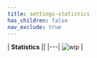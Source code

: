 ```yaml
---
title: settings-statistics
has_children: false
nav_exclude: true
---
```


| **Statistics** ||
|---| ![wip](https://img.shields.io/badge/WIP-c8860e) |